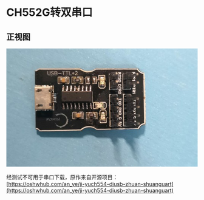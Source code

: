 # **CH552G转双串口**
## 正视图

<img src=".\\Picture\\pic.jpg"></img>

经测试不可用于串口下载，原作来自开源项目：
[https://oshwhub.com/an_ye/ji-yuch554-diusb-zhuan-shuanguart](https://oshwhub.com/an_ye/ji-yuch554-diusb-zhuan-shuanguart)
